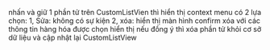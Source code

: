 nhấn và giữ 1 phần tử trên CustomListVien thì hiển thị context menu
có 2 lựa chọn:
1, Sửa: không có sự kiện
2, xóa: hiển thị màn hình confirm xóa với các thông tin hàng hóa được chọn hiển thị
nếu đồng ý thì xóa phần tử khỏi cơ sở dữ liệu và cập nhật lại CustomListView